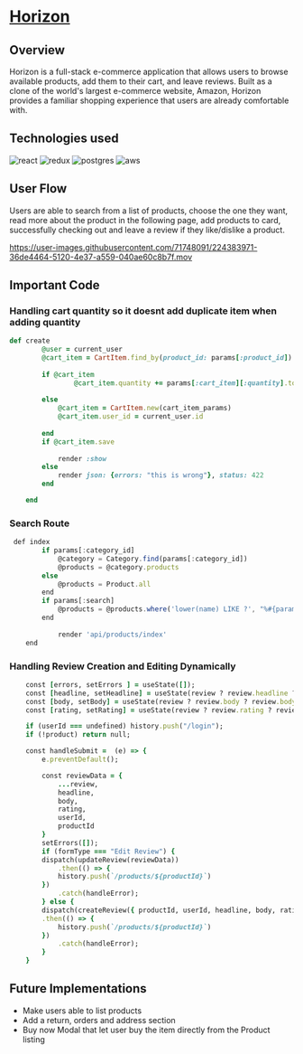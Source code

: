 

# [Horizon](https://horizon-v6ys.onrender.com/)

## Overview
Horizon is a full-stack e-commerce application that allows users to browse available products, add them to their cart, and leave reviews. Built as a clone of the world's largest e-commerce website, Amazon, Horizon provides a familiar shopping experience that users are already comfortable with.



## Technologies used
![react](https://user-images.githubusercontent.com/71748091/224372496-9f02c9c2-72ed-4827-a67a-574f08305bfd.svg)
![redux](https://user-images.githubusercontent.com/71748091/224372171-d6b81997-8db6-46bb-b8ee-99ae3c415e66.svg)
![postgres](https://user-images.githubusercontent.com/71748091/224372216-8addf1ce-0db2-498b-870e-8d361a726fa6.svg)
![aws](https://user-images.githubusercontent.com/71748091/224372279-51826bd5-0472-47e9-b50a-bc29d9899cbc.svg)

## User Flow
  Users are able to search from a list of products, choose the one they want, read more about the product in the following page, add products to card,       successfully checking out and leave a review if they like/dislike a product.
  
https://user-images.githubusercontent.com/71748091/224383971-36de4464-5120-4e37-a559-040ae60c8b7f.mov


## Important Code
 ### Handling cart quantity so it doesnt add duplicate item when adding quantity
``` ruby
def create  
        @user = current_user
        @cart_item = CartItem.find_by(product_id: params[:product_id])
        
        if @cart_item 
                @cart_item.quantity += params[:cart_item][:quantity].to_i
                
        else
            @cart_item = CartItem.new(cart_item_params)
            @cart_item.user_id = current_user.id
            
        end
        if @cart_item.save
            
            render :show
        else
            render json: {errors: "this is wrong"}, status: 422
        end

    end
```

### Search Route
``` javascript
 def index
        if params[:category_id]
            @category = Category.find(params[:category_id])
            @products = @category.products
        else
            @products = Product.all
        end
        if params[:search]
            @products = @products.where('lower(name) LIKE ?', "%#{params[:search].downcase}%")
        end
                
            render 'api/products/index'
    end
```
### Handling Review Creation and Editing Dynamically

``` Ruby 
    const [errors, setErrors ] = useState([]);
    const [headline, setHeadline] = useState(review ? review.headline ? review.headline : '' : '');
    const [body, setBody] = useState(review ? review.body ? review.body : '' : '');
    const [rating, setRating] = useState(review ? review.rating ? review.rating : '' : '');

    if (userId === undefined) history.push("/login");
    if (!product) return null;

    const handleSubmit =  (e) => {
        e.preventDefault();

        const reviewData = {
            ...review,
            headline,
            body,
            rating,
            userId,
            productId
        }
        setErrors([]);
        if (formType === "Edit Review") {
        dispatch(updateReview(reviewData))
            .then(() => {
            history.push(`/products/${productId}`)
        })
            .catch(handleError);
        } else {
        dispatch(createReview({ productId, userId, headline, body, rating }))
        .then(() => {
            history.push(`/products/${productId}`)
        })
            .catch(handleError);
        }
    }
```
 ## Future Implementations
  + Make users able to list products
  + Add a return, orders and  address section
  + Buy now Modal that let user buy the item directly from the Product listing
